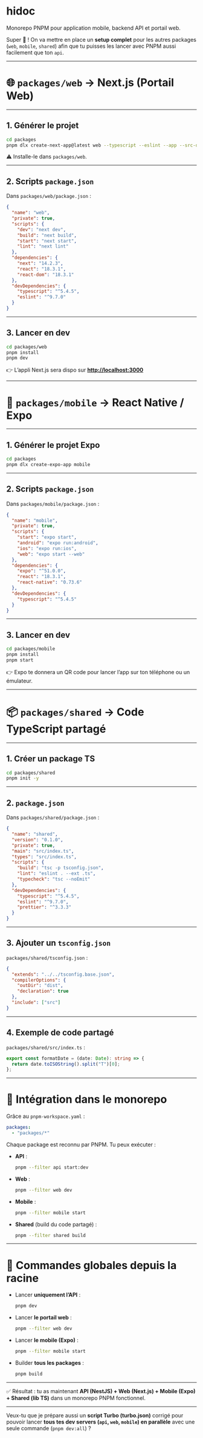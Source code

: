 # hidoc

Monorepo PNPM pour application mobile, backend API et portail web.

Super 🚀 ! On va mettre en place un **setup complet** pour les autres packages (`web`, `mobile`, `shared`) afin que tu puisses les lancer avec PNPM aussi facilement que ton `api`.

---

# 🌐 `packages/web` → Next.js (Portail Web)

---

## 1. Générer le projet

```bash
cd packages
pnpm dlx create-next-app@latest web --typescript --eslint --app --src-dir --import-alias "@/*"
```

⚠️ Installe-le dans `packages/web`.

---

## 2. Scripts `package.json`

Dans `packages/web/package.json` :

```json
{
  "name": "web",
  "private": true,
  "scripts": {
    "dev": "next dev",
    "build": "next build",
    "start": "next start",
    "lint": "next lint"
  },
  "dependencies": {
    "next": "14.2.3",
    "react": "18.3.1",
    "react-dom": "18.3.1"
  },
  "devDependencies": {
    "typescript": "^5.4.5",
    "eslint": "^9.7.0"
  }
}
```

---

## 3. Lancer en dev

```bash
cd packages/web
pnpm install
pnpm dev
```

👉 L’appli Next.js sera dispo sur **[http://localhost:3000](http://localhost:3000)**

---

# 📱 `packages/mobile` → React Native / Expo

---

## 1. Générer le projet Expo

```bash
cd packages
pnpm dlx create-expo-app mobile
```

---

## 2. Scripts `package.json`

Dans `packages/mobile/package.json` :

```json
{
  "name": "mobile",
  "private": true,
  "scripts": {
    "start": "expo start",
    "android": "expo run:android",
    "ios": "expo run:ios",
    "web": "expo start --web"
  },
  "dependencies": {
    "expo": "^51.0.0",
    "react": "18.3.1",
    "react-native": "0.73.6"
  },
  "devDependencies": {
    "typescript": "^5.4.5"
  }
}
```

---

## 3. Lancer en dev

```bash
cd packages/mobile
pnpm install
pnpm start
```

👉 Expo te donnera un QR code pour lancer l’app sur ton téléphone ou un émulateur.

---

# 📦 `packages/shared` → Code TypeScript partagé

---

## 1. Créer un package TS

```bash
cd packages/shared
pnpm init -y
```

---

## 2. `package.json`

Dans `packages/shared/package.json` :

```json
{
  "name": "shared",
  "version": "0.1.0",
  "private": true,
  "main": "src/index.ts",
  "types": "src/index.ts",
  "scripts": {
    "build": "tsc -p tsconfig.json",
    "lint": "eslint . --ext .ts",
    "typecheck": "tsc --noEmit"
  },
  "devDependencies": {
    "typescript": "^5.4.5",
    "eslint": "^9.7.0",
    "prettier": "^3.3.3"
  }
}
```

---

## 3. Ajouter un `tsconfig.json`

`packages/shared/tsconfig.json` :

```json
{
  "extends": "../../tsconfig.base.json",
  "compilerOptions": {
    "outDir": "dist",
    "declaration": true
  },
  "include": ["src"]
}
```

---

## 4. Exemple de code partagé

`packages/shared/src/index.ts` :

```ts
export const formatDate = (date: Date): string => {
  return date.toISOString().split("T")[0];
};
```

---

# 🔗 Intégration dans le monorepo

Grâce au `pnpm-workspace.yaml` :

```yaml
packages:
  - "packages/*"
```

Chaque package est reconnu par PNPM. Tu peux exécuter :

* **API** :

  ```bash
  pnpm --filter api start:dev
  ```

* **Web** :

  ```bash
  pnpm --filter web dev
  ```

* **Mobile** :

  ```bash
  pnpm --filter mobile start
  ```

* **Shared** (build du code partagé) :

  ```bash
  pnpm --filter shared build
  ```

---

# 🚀 Commandes globales depuis la racine

* Lancer **uniquement l’API** :

  ```bash
  pnpm dev
  ```

* Lancer **le portail web** :

  ```bash
  pnpm --filter web dev
  ```

* Lancer **le mobile (Expo)** :

  ```bash
  pnpm --filter mobile start
  ```

* Builder **tous les packages** :

  ```bash
  pnpm build
  ```

---

✅ Résultat : tu as maintenant **API (NestJS) + Web (Next.js) + Mobile (Expo) + Shared (lib TS)** dans un monorepo PNPM fonctionnel.

---

Veux-tu que je prépare aussi un **script Turbo (turbo.json)** corrigé pour pouvoir lancer **tous tes dev servers (`api`, `web`, `mobile`) en parallèle** avec une seule commande (`pnpm dev:all`) ?

